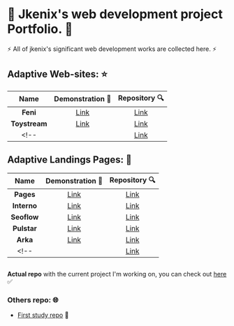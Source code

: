 # 🙌 Jkenix's web development project Portfolio. 🙌

⚡ All of jkenix's significant web development works are collected here. ⚡

## Adaptive Web-sites: ⭐  

|Name|Demonstration 🔗|Repository 🔍|
|:------------------:|:------:|:------:|
|**Feni**|[Link](https://feni.pages.dev/)|[Link](https://github.com/jkenix/jkenix-project/tree/feni-website)|
|**Toystream**|[Link](https://toystream.pages.dev/)|[Link](https://github.com/jkenix/jkenix.github.io/tree/toystream) |
<!-- |       |[Link]()|[Link]()| -->

## Adaptive Landings Pages: 🌟  

|Name|Demonstration 🔗|Repository 🔍|
|:------------------:|:------:|:------:|
|**Pages**|[Link](https://feni.pages.dev/)|[Link](https://github.com/jkenix/jkenix.github.io/tree/pages-page)|
|**Interno**|[Link](https://interno.pages.dev/)|[Link](https://github.com/jkenix/jkenix.github.io/tree/interno)|
|**Seoflow**|[Link](https://seoflow.pages.dev/)|[Link](https://github.com/jkenix/jkenix.github.io/tree/seoflow)|
|**Pulstar**|[Link](https://pulstar.pages.dev/)|[Link](https://github.com/jkenix/jkenix.github.io/tree/pulstar)|
|**Arka**|[Link](https://arka.pages.dev/)|[Link](https://github.com/jkenix/jkenix.github.io/tree/arka)|
<!-- |       |[Link]()|[Link]()|-->

## 
**Actual repo** with the current project I'm working on, you can check out [here](https://github.com/jkenix/jkenix-projects) ✅

### Others repo: 🌐
- [First study repo](https://github.com/jkenix/jkenix.github.io) 🔗  
